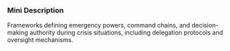 ### Mini Description

Frameworks defining emergency powers, command chains, and decision-making authority during crisis situations, including delegation protocols and oversight mechanisms.
